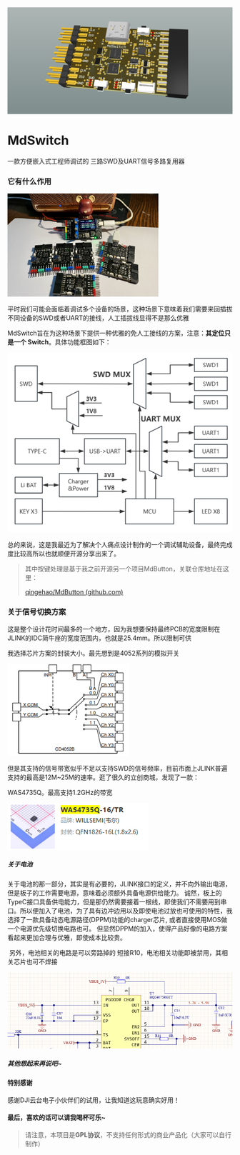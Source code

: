 <img src="images\image.png" alt="" style="zoom: 100%;" />

# MdSwitch

一款方便嵌入式工程师调试的 三路SWD及UART信号多路复用器

### 它有什么作用

<img src="images\image1.png" alt="" style="zoom: 33%;" />

平时我们可能会面临着调试多个设备的场景，这种场景下意味着我们需要来回插拔不同设备的SWD或者UART的接线，人工插拔线显得不是那么优雅

MdSwitch旨在为这种场景下提供一种优雅的免人工接线的方案，注意：**其定位只是一个 Switch**。具体功能框图如下：

<img src="images\功能框图.png" alt=""  />

总的来说，这是我最近为了解决个人痛点设计制作的一个调试辅助设备，最终完成度比较高所以也就顺便开源分享出来了。

> 其中按键处理是基于我之前开源另一个项目MdButton，关联仓库地址在这里：
>
> [qingehao/MdButton (github.com)](https://github.com/qingehao/MdButton)

### 关于信号切换方案

​        这是整个设计花时间最多的一个地方，因为我想要保持最终PCB的宽度限制在JLINK的IDC简牛座的宽度范围内，也就是25.4mm。所以限制可供

我选择芯片方案的封装大小。最先想到是4052系列的模拟开关

<img src="images\image2.png" alt="" style="zoom: 100%;" />

但是其支持的信号带宽似乎不足以支持SWD的信号频率，目前市面上JLINK普遍支持的最高是12M~25M的速率。逛了很久的立创商城，发现了一款：

WAS4735Q。最高支持1.2GHz的带宽

<img src="images\image3.png" alt="" style="zoom: 100%;" />

##### 关于电池

​       关于电池的那一部分，其实是有必要的，JLINK接口的定义，并不向外输出电源，但是板子的工作需要电源，意味着必须额外具备电源供给能力。
诚然，板上的TypeC接口具备供电能力，但是那仍然需要接着一根线，即使我们不需要用到串口。所以便加入了电池，为了具有边冲边用以及即使电池过放也可使用的特性，我选择了一款具备动态电源路径(DPPM)功能的charger芯片, 或者直接使用MOS做一个电源优先级切换电路也可。
但显然DPPM的加入，使得产品好像的电路方案看起来更加合理与优雅，即使成本比较贵。

​     另外，电池相关的电路是可以旁路掉的 短接R10，电池相关功能即被禁用，其相关芯片也可不焊接

<img src="images\image4.png" alt="" style="zoom: 100%;" />

##### 其他想起来再说吧~

#### 特别感谢

感谢DJI云台电子小伙伴们的试用，让我知道这玩意确实好用！

#### **最后，喜欢的话可以请我喝杯可乐~**

> 请注意，本项目是**GPL协议**，不支持任何形式的商业产品化（大家可以自行制作）